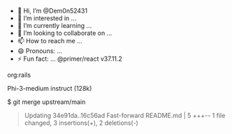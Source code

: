 - 👋 Hi, I’m @Dem0n52431
- 👀 I’m interested in ...
- 🌱 I’m currently learning ...
- 💞️ I’m looking to collaborate on ...
- 📫 How to reach me ...
- 😄 Pronouns: ...
- ⚡ Fun fact: ...
@primer/react v37.11.2
<!---
Dem0n52431/Dem0n52431 is a ✨ special ✨ repository because its `README.md` (this file) appears on your GitHub profile.
You can click the Preview link to take a look at your changes.
--->
org:rails


Phi-3-medium instruct (128k)


$ git merge upstream/main
> Updating 34e91da..16c56ad
> Fast-forward
>  README.md                 |    5 +++--
>  1 file changed, 3 insertions(+), 2 deletions(-)


